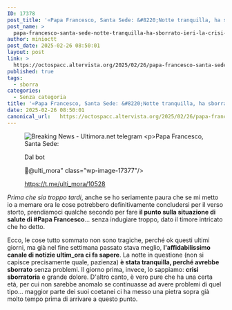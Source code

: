 ```yaml
---
ID: 17378
post_title: '«Papa Francesco, Santa Sede: &#8220;Notte tranquilla, ha sborrato&#8221;. Ieri la crisi sborratoria.»'
post_name: >
  papa-francesco-santa-sede-notte-tranquilla-ha-sborrato-ieri-la-crisi-sborratoria
author: minioctt
post_date: 2025-02-26 08:50:01
layout: post
link: >
  https://octospacc.altervista.org/2025/02/26/papa-francesco-santa-sede-notte-tranquilla-ha-sborrato-ieri-la-crisi-sborratoria/
published: true
tags:
  - sborra
categories:
  - Senza categoria
title: '«Papa Francesco, Santa Sede: &#8220;Notte tranquilla, ha sborrato&#8221;. Ieri la crisi sborratoria.»'
date: 2025-02-26 08:50:01
canonical_url:   https://octospacc.altervista.org/2025/02/26/papa-francesco-santa-sede-notte-tranquilla-ha-sborrato-ieri-la-crisi-sborratoria/
---
```

<!-- wp:image {"id":17377,"sizeSlug":"large","linkDestination":"none"} -->
<figure class="wp-block-image size-large"><img src="{{site.cdnurl}}/assets/uploads/2025/02/img_20250226_0838131515193506885823761-320x427.jpg" alt="
Breaking News - Ultimora.net
telegram

Papa Francesco, Santa Sede: &quot;Notte tranquilla, ha sborrato&quot;. Ieri la crisi sborratoria.

Dal bot

📰@ulti_mora" class="wp-image-17377"/><figcaption class="wp-element-caption"><a href="https://t.me/ulti_mora/10528">https://t.me/ulti_mora/10528</a></figcaption></figure>
<!-- /wp:image -->

<!-- wp:paragraph -->
<p><em>Prima che sia troppo tardi</em>, anche se ho seriamente paura che se mi metto io a memare ora le cose potrebbero definitivamente concludersi per il verso storto, prendiamoci qualche secondo per fare <strong>il punto sulla situazione di salute di #Papa Francesco</strong>... senza indugiare troppo, dato il timore intricato che ho detto.</p>
<!-- /wp:paragraph -->

<!-- wp:paragraph -->
<p>Ecco, le cose tutto sommato non sono tragiche, perché ok questi ultimi giorni, ma già nel fine settimana passato stava meglio, <strong>l'affidabilissimo canale di notizie ultim_ora ci fa sapere</strong>. La notte in questione (non si capisce precisamente quale, pazienza) <strong>è stata tranquilla, perché avrebbe sborrato</strong> senza problemi. Il giorno prima, invece, lo sappiamo: <strong>crisi sborratoria</strong> e grande dolore. D'altro canto, è vero pure che ha una certa età, per cui non sarebbe anomalo se continuasse ad avere problemi di quel tipo... maggior parte dei suoi coetanei ci ha messo una pietra sopra già molto tempo prima di arrivare a questo punto.</p>
<!-- /wp:paragraph -->